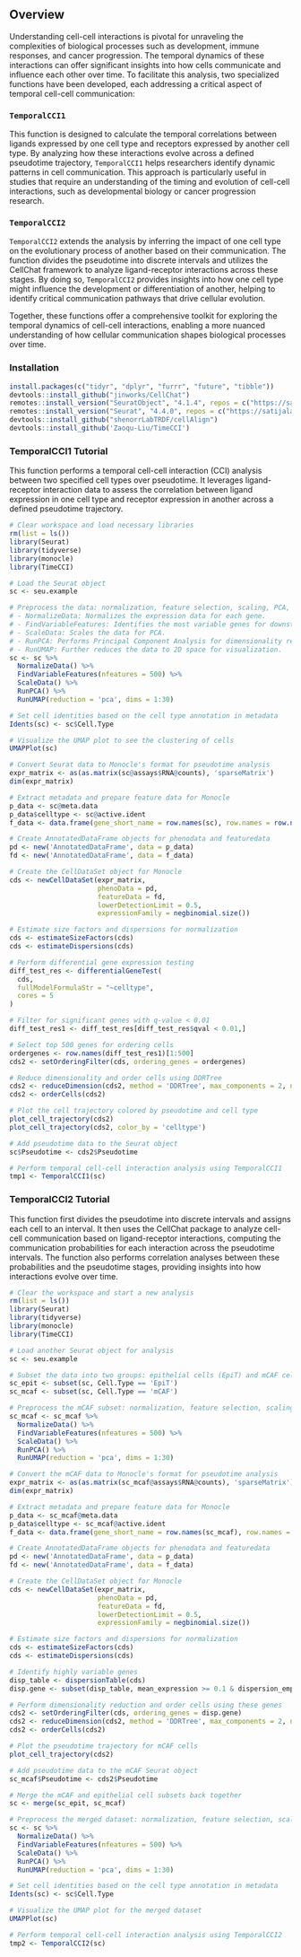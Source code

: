 ## Overview

Understanding cell-cell interactions is pivotal for unraveling the complexities of biological processes such as development, immune responses, and cancer progression. The temporal dynamics of these interactions can offer significant insights into how cells communicate and influence each other over time. To facilitate this analysis, two specialized functions have been developed, each addressing a critical aspect of temporal cell-cell communication:

### `TemporalCCI1`

This function is designed to calculate the temporal correlations between ligands expressed by one cell type and receptors expressed by another cell type. By analyzing how these interactions evolve across a defined pseudotime trajectory, `TemporalCCI1` helps researchers identify dynamic patterns in cell communication. This approach is particularly useful in studies that require an understanding of the timing and evolution of cell-cell interactions, such as developmental biology or cancer progression research.

### `TemporalCCI2`

`TemporalCCI2` extends the analysis by inferring the impact of one cell type on the evolutionary process of another based on their communication. The function divides the pseudotime into discrete intervals and utilizes the CellChat framework to analyze ligand-receptor interactions across these stages. By doing so, `TemporalCCI2` provides insights into how one cell type might influence the development or differentiation of another, helping to identify critical communication pathways that drive cellular evolution.

Together, these functions offer a comprehensive toolkit for exploring the temporal dynamics of cell-cell interactions, enabling a more nuanced understanding of how cellular communication shapes biological processes over time.


### Installation
```r
install.packages(c("tidyr", "dplyr", "furrr", "future", "tibble"))
devtools::install_github("jinworks/CellChat")
remotes::install_version("SeuratObject", "4.1.4", repos = c("https://satijalab.r-universe.dev", getOption("repos")))
remotes::install_version("Seurat", "4.4.0", repos = c("https://satijalab.r-universe.dev", getOption("repos")))
devtools::install_github("shenorrLabTRDF/cellAlign")
devtools::install_github('Zaoqu-Liu/TimeCCI')
```

### TemporalCCI1 Tutorial
This function performs a temporal cell-cell interaction (CCI) analysis between two specified cell types over pseudotime.
It leverages ligand-receptor interaction data to assess the correlation between ligand expression in one cell type
and receptor expression in another across a defined pseudotime trajectory.

```r
# Clear workspace and load necessary libraries
rm(list = ls())
library(Seurat)
library(tidyverse)
library(monocle)
library(TimeCCI)

# Load the Seurat object
sc <- seu.example

# Preprocess the data: normalization, feature selection, scaling, PCA, and UMAP
# - NormalizeData: Normalizes the expression data for each gene.
# - FindVariableFeatures: Identifies the most variable genes for downstream analysis.
# - ScaleData: Scales the data for PCA.
# - RunPCA: Performs Principal Component Analysis for dimensionality reduction.
# - RunUMAP: Further reduces the data to 2D space for visualization.
sc <- sc %>%
  NormalizeData() %>%
  FindVariableFeatures(nfeatures = 500) %>%
  ScaleData() %>%
  RunPCA() %>%
  RunUMAP(reduction = 'pca', dims = 1:30)

# Set cell identities based on the cell type annotation in metadata
Idents(sc) <- sc$Cell.Type

# Visualize the UMAP plot to see the clustering of cells
UMAPPlot(sc)

# Convert Seurat data to Monocle's format for pseudotime analysis
expr_matrix <- as(as.matrix(sc@assays$RNA@counts), 'sparseMatrix')
dim(expr_matrix)

# Extract metadata and prepare feature data for Monocle
p_data <- sc@meta.data 
p_data$celltype <- sc@active.ident
f_data <- data.frame(gene_short_name = row.names(sc), row.names = row.names(sc))

# Create AnnotatedDataFrame objects for phenodata and featuredata
pd <- new('AnnotatedDataFrame', data = p_data) 
fd <- new('AnnotatedDataFrame', data = f_data)

# Create the CellDataSet object for Monocle
cds <- newCellDataSet(expr_matrix,
                      phenoData = pd,
                      featureData = fd,
                      lowerDetectionLimit = 0.5,
                      expressionFamily = negbinomial.size())

# Estimate size factors and dispersions for normalization
cds <- estimateSizeFactors(cds)
cds <- estimateDispersions(cds)

# Perform differential gene expression testing
diff_test_res <- differentialGeneTest(
  cds,
  fullModelFormulaStr = "~celltype",
  cores = 5
)

# Filter for significant genes with q-value < 0.01
diff_test_res1 <- diff_test_res[diff_test_res$qval < 0.01,]

# Select top 500 genes for ordering cells
ordergenes <- row.names(diff_test_res1)[1:500]
cds2 <- setOrderingFilter(cds, ordering_genes = ordergenes)

# Reduce dimensionality and order cells using DDRTree
cds2 <- reduceDimension(cds2, method = 'DDRTree', max_components = 2, num_dim = 10, cores = 13)
cds2 <- orderCells(cds2)

# Plot the cell trajectory colored by pseudotime and cell type
plot_cell_trajectory(cds2)
plot_cell_trajectory(cds2, color_by = 'celltype')

# Add pseudotime data to the Seurat object
sc$Pseudotime <- cds2$Pseudotime

# Perform temporal cell-cell interaction analysis using TemporalCCI1
tmp1 <- TemporalCCI1(sc)
```

### TemporalCCI2 Tutorial
This function first divides the pseudotime into discrete intervals and assigns each cell to an interval. It then uses
the CellChat package to analyze cell-cell communication based on ligand-receptor interactions, computing the communication
probabilities for each interaction across the pseudotime intervals. The function also performs correlation analyses
between these probabilities and the pseudotime stages, providing insights into how interactions evolve over time.

```r
# Clear the workspace and start a new analysis
rm(list = ls())
library(Seurat)
library(tidyverse)
library(monocle)
library(TimeCCI)

# Load another Seurat object for analysis
sc <- seu.example

# Subset the data into two groups: epithelial cells (EpiT) and mCAF cells
sc_epit <- subset(sc, Cell.Type == 'EpiT')
sc_mcaf <- subset(sc, Cell.Type == 'mCAF')

# Preprocess the mCAF subset: normalization, feature selection, scaling, PCA, and UMAP
sc_mcaf <- sc_mcaf %>%
  NormalizeData() %>%
  FindVariableFeatures(nfeatures = 500) %>%
  ScaleData() %>%
  RunPCA() %>%
  RunUMAP(reduction = 'pca', dims = 1:30)

# Convert the mCAF data to Monocle's format for pseudotime analysis
expr_matrix <- as(as.matrix(sc_mcaf@assays$RNA@counts), 'sparseMatrix')
dim(expr_matrix)

# Extract metadata and prepare feature data for Monocle
p_data <- sc_mcaf@meta.data 
p_data$celltype <- sc_mcaf@active.ident
f_data <- data.frame(gene_short_name = row.names(sc_mcaf), row.names = row.names(sc_mcaf))

# Create AnnotatedDataFrame objects for phenodata and featuredata
pd <- new('AnnotatedDataFrame', data = p_data) 
fd <- new('AnnotatedDataFrame', data = f_data)

# Create the CellDataSet object for Monocle
cds <- newCellDataSet(expr_matrix,
                      phenoData = pd,
                      featureData = fd,
                      lowerDetectionLimit = 0.5,
                      expressionFamily = negbinomial.size())

# Estimate size factors and dispersions for normalization
cds <- estimateSizeFactors(cds)
cds <- estimateDispersions(cds)

# Identify highly variable genes
disp_table <- dispersionTable(cds)
disp.gene <- subset(disp_table, mean_expression >= 0.1 & dispersion_empirical >= dispersion_fit)$gene_id

# Perform dimensionality reduction and order cells using these genes
cds2 <- setOrderingFilter(cds, ordering_genes = disp.gene)
cds2 <- reduceDimension(cds2, method = 'DDRTree', max_components = 2, num_dim = 10, cores = 13)
cds2 <- orderCells(cds2)

# Plot the pseudotime trajectory for mCAF cells
plot_cell_trajectory(cds2)

# Add pseudotime data to the mCAF Seurat object
sc_mcaf$Pseudotime <- cds2$Pseudotime

# Merge the mCAF and epithelial cell subsets back together
sc <- merge(sc_epit, sc_mcaf)

# Preprocess the merged dataset: normalization, feature selection, scaling, PCA, and UMAP
sc <- sc %>%
  NormalizeData() %>%
  FindVariableFeatures(nfeatures = 500) %>%
  ScaleData() %>%
  RunPCA() %>%
  RunUMAP(reduction = 'pca', dims = 1:30)

# Set cell identities based on the cell type annotation in metadata
Idents(sc) <- sc$Cell.Type

# Visualize the UMAP plot for the merged dataset
UMAPPlot(sc)

# Perform temporal cell-cell interaction analysis using TemporalCCI2
tmp2 <- TemporalCCI2(sc)
```
